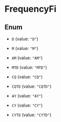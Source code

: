 

# FrequencyFi

## Enum


* `D` (value: `"D"`)

* `M` (value: `"M"`)

* `AM` (value: `"AM"`)

* `MTD` (value: `"MTD"`)

* `CQ` (value: `"CQ"`)

* `CQTD` (value: `"CQTD"`)

* `AY` (value: `"AY"`)

* `CY` (value: `"CY"`)

* `CYTD` (value: `"CYTD"`)



